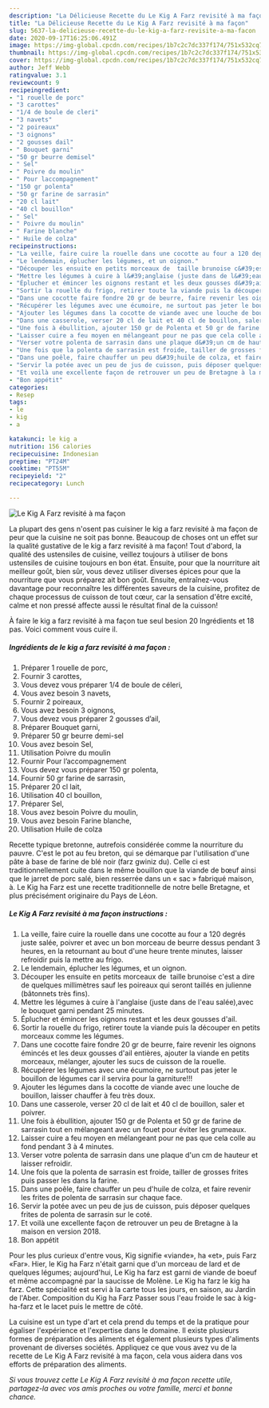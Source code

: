 ```yaml
---
description: "La Délicieuse Recette du Le Kig A Farz revisité à ma façon"
title: "La Délicieuse Recette du Le Kig A Farz revisité à ma façon"
slug: 5637-la-delicieuse-recette-du-le-kig-a-farz-revisite-a-ma-facon
date: 2020-09-17T16:25:06.491Z
image: https://img-global.cpcdn.com/recipes/1b7c2c7dc337f174/751x532cq70/le-kig-a-farz-revisite-a-ma-facon-photo-principale-de-la-recette.jpg
thumbnail: https://img-global.cpcdn.com/recipes/1b7c2c7dc337f174/751x532cq70/le-kig-a-farz-revisite-a-ma-facon-photo-principale-de-la-recette.jpg
cover: https://img-global.cpcdn.com/recipes/1b7c2c7dc337f174/751x532cq70/le-kig-a-farz-revisite-a-ma-facon-photo-principale-de-la-recette.jpg
author: Jeff Webb
ratingvalue: 3.1
reviewcount: 9
recipeingredient:
- "1 rouelle de porc"
- "3 carottes"
- "1/4 de boule de cleri"
- "3 navets"
- "2 poireaux"
- "3 oignons"
- "2 gousses dail"
- " Bouquet garni"
- "50 gr beurre demisel"
- " Sel"
- " Poivre du moulin"
- " Pour laccompagnement"
- "150 gr polenta"
- "50 gr farine de sarrasin"
- "20 cl lait"
- "40 cl bouillon"
- " Sel"
- " Poivre du moulin"
- " Farine blanche"
- " Huile de colza"
recipeinstructions:
- "La veille, faire cuire la rouelle dans une cocotte au four a 120 degrés juste salée, poivrer et avec un bon morceau de beurre dessus pendant 3 heures, en la retournant au bout d&#39;une heure trente minutes, laisser refroidir puis la mettre au frigo."
- "Le lendemain, éplucher les légumes, et un oignon."
- "Découper les ensuite en petits morceaux de  taille brunoise c&#39;est a dire de quelques millimètres sauf les poireaux qui seront taillés en julienne (bâtonnets très fins)."
- "Mettre les légumes à cuire à l&#39;anglaise (juste dans de l&#39;eau salée),avec le bouquet garni pendant 25 minutes."
- "Éplucher et émincer les oignons restant et les deux gousses d&#39;ail."
- "Sortir la rouelle du frigo, retirer toute la viande puis la découper en petits morceaux comme les légumes."
- "Dans une cocotte faire fondre 20 gr de beurre, faire revenir les oignons émincés et les deux gousses d&#39;ail entières, ajouter la viande en petits morceaux, mélanger, ajouter les sucs de cuisson de la rouelle."
- "Récupérer les légumes avec une écumoire, ne surtout pas jeter le bouillon de légumes car il servira pour la garniture!!!"
- "Ajouter les légumes dans la cocotte de viande avec une louche de bouillon, laisser chauffer à feu très doux."
- "Dans une casserole, verser 20 cl de lait et 40 cl de bouillon, saler et poivrer."
- "Une fois à ébullition, ajouter 150 gr de Polenta et 50 gr de farine de sarrasin tout en mélangeant avec un fouet pour éviter les grumeaux."
- "Laisser cuire a feu moyen en mélangeant pour ne pas que cela colle au fond pendant 3 à 4 minutes."
- "Verser votre polenta de sarrasin dans une plaque d&#39;un cm de hauteur et laisser refroidir."
- "Une fois que la polenta de sarrasin est froide, tailler de grosses frites puis passer les dans la farine."
- "Dans une poêle, faire chauffer un peu d&#39;huile de colza, et faire revenir les frites de polenta de sarrasin sur chaque face."
- "Servir la potée avec un peu de jus de cuisson, puis déposer quelques frites de polenta de sarrasin sur le coté."
- "Et voilà une excellente façon de retrouver un peu de Bretagne à la maison en version 2018."
- "Bon appétit"
categories:
- Resep
tags:
- le
- kig
- a

katakunci: le kig a 
nutrition: 156 calories
recipecuisine: Indonesian
preptime: "PT24M"
cooktime: "PT55M"
recipeyield: "2"
recipecategory: Lunch

---
```



![Le Kig A Farz revisité à ma façon](https://img-global.cpcdn.com/recipes/1b7c2c7dc337f174/751x532cq70/le-kig-a-farz-revisite-a-ma-facon-photo-principale-de-la-recette.jpg)

La plupart des gens n'osent pas cuisiner le kig a farz revisité à ma façon de peur que la cuisine ne soit pas bonne. Beaucoup de choses ont un effet sur la qualité gustative de le kig a farz revisité à ma façon! Tout d'abord, la qualité des ustensiles de cuisine, veillez toujours à utiliser de bons ustensiles de cuisine toujours en bon état. Ensuite, pour que la nourriture ait meilleur goût, bien sûr, vous devez utiliser diverses épices pour que la nourriture que vous préparez ait bon goût. Ensuite, entraînez-vous davantage pour reconnaître les différentes saveurs de la cuisine, profitez de chaque processus de cuisson de tout cœur, car la sensation d'être excité, calme et non pressé affecte aussi le résultat final de la cuisson!

<!--inarticleads1-->

À faire le kig a farz revisité à ma façon tue seul besion 20 Ingrédients et 18 pas. Voici comment vous cuire il.

##### Ingrédients de le kig a farz revisité à ma façon :

1. Préparer 1 rouelle de porc,
1. Fournir 3 carottes,
1. Vous devez vous préparer 1/4 de boule de céleri,
1. Vous avez besoin 3 navets,
1. Fournir 2 poireaux,
1. Vous avez besoin 3 oignons,
1. Vous devez vous préparer 2 gousses d’ail,
1. Préparer  Bouquet garni,
1. Préparer 50 gr beurre demi-sel
1. Vous avez besoin  Sel,
1. Utilisation  Poivre du moulin
1. Fournir  Pour l’accompagnement
1. Vous devez vous préparer 150 gr polenta,
1. Fournir 50 gr farine de sarrasin,
1. Préparer 20 cl lait,
1. Utilisation 40 cl bouillon,
1. Préparer  Sel,
1. Vous avez besoin  Poivre du moulin,
1. Vous avez besoin  Farine blanche,
1. Utilisation  Huile de colza


Recette typique bretonne, autrefois considérée comme la nourriture du pauvre. C&#39;est le pot au feu breton, qui se démarque par l&#39;utilisation d&#39;une pâte à base de farine de blé noir (farz gwiniz du). Celle ci est traditionnellement cuite dans le même bouillon que la viande de bœuf ainsi que le jarret de porc salé, bien resserrée dans un « sac » fabriqué maison, à. Le Kig ha Farz est une recette traditionnelle de notre belle Bretagne, et plus précisément originaire du Pays de Léon. 

<!--inarticleads2-->

##### Le Kig A Farz revisité à ma façon instructions :

1. La veille, faire cuire la rouelle dans une cocotte au four a 120 degrés juste salée, poivrer et avec un bon morceau de beurre dessus pendant 3 heures, en la retournant au bout d&#39;une heure trente minutes, laisser refroidir puis la mettre au frigo.
1. Le lendemain, éplucher les légumes, et un oignon.
1. Découper les ensuite en petits morceaux de  taille brunoise c&#39;est a dire de quelques millimètres sauf les poireaux qui seront taillés en julienne (bâtonnets très fins).
1. Mettre les légumes à cuire à l&#39;anglaise (juste dans de l&#39;eau salée),avec le bouquet garni pendant 25 minutes.
1. Éplucher et émincer les oignons restant et les deux gousses d&#39;ail.
1. Sortir la rouelle du frigo, retirer toute la viande puis la découper en petits morceaux comme les légumes.
1. Dans une cocotte faire fondre 20 gr de beurre, faire revenir les oignons émincés et les deux gousses d&#39;ail entières, ajouter la viande en petits morceaux, mélanger, ajouter les sucs de cuisson de la rouelle.
1. Récupérer les légumes avec une écumoire, ne surtout pas jeter le bouillon de légumes car il servira pour la garniture!!!
1. Ajouter les légumes dans la cocotte de viande avec une louche de bouillon, laisser chauffer à feu très doux.
1. Dans une casserole, verser 20 cl de lait et 40 cl de bouillon, saler et poivrer.
1. Une fois à ébullition, ajouter 150 gr de Polenta et 50 gr de farine de sarrasin tout en mélangeant avec un fouet pour éviter les grumeaux.
1. Laisser cuire a feu moyen en mélangeant pour ne pas que cela colle au fond pendant 3 à 4 minutes.
1. Verser votre polenta de sarrasin dans une plaque d&#39;un cm de hauteur et laisser refroidir.
1. Une fois que la polenta de sarrasin est froide, tailler de grosses frites puis passer les dans la farine.
1. Dans une poêle, faire chauffer un peu d&#39;huile de colza, et faire revenir les frites de polenta de sarrasin sur chaque face.
1. Servir la potée avec un peu de jus de cuisson, puis déposer quelques frites de polenta de sarrasin sur le coté.
1. Et voilà une excellente façon de retrouver un peu de Bretagne à la maison en version 2018.
1. Bon appétit


Pour les plus curieux d&#39;entre vous, Kig signifie «viande», ha «et», puis Farz «Far». Hier, le Kig ha Farz n&#39;était garni que d&#39;un morceau de lard et de quelques légumes; aujourd&#39;hui, Le Kig ha farz est garni de viande de boeuf et même accompagné par la saucisse de Molène. Le Kig ha farz le kig ha farz. Cette spécialité est servi à la carte tous les jours, en saison, au Jardin de l&#39;Aber. Composition du Kig ha Farz Passer sous l&#39;eau froide le sac à kig-ha-farz et le lacet puis le mettre de côté. 

<!--inarticleads1-->

<p>
La cuisine est un type d'art et cela prend du temps et de la pratique pour égaliser l'expérience et l'expertise dans le domaine. Il existe plusieurs formes de préparation des aliments et également plusieurs types d'aliments provenant de diverses sociétés. Appliquez ce que vous avez vu de la recette de Le Kig A Farz revisité à ma façon, cela vous aidera dans vos efforts de préparation des aliments.
</p>

<p>
<i>Si vous trouvez cette Le Kig A Farz revisité à ma façon recette utile, partagez-la avec vos amis proches ou votre famille, merci et bonne chance.</i>
</p>
